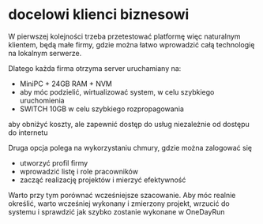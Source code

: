 # docelowi klienci biznesowi 

W pierwszej kolejności trzeba przetestować platformę
więc naturalnym klientem, będą małe firmy, gdzie można łatwo wprowadzić całą technologię
na lokalnym serwerze.

Dlatego każda firma otrzyma server uruchamiany na:
+ MiniPC + 24GB RAM + NVM
+ aby móc podzielić, wirtualizować system, w celu szybkiego uruchomienia
+ SWITCH 10GB w celu szybkiego rozpropagowania
 
aby obniżyć koszty, ale zapewnić dostęp do usług niezależnie od dostępu do internetu


Druga opcja polega na wykorzystaniu chmury, gdzie można zalogować się
+ utworzyć profil firmy
+ wprowadzić listę i role pracowników
+ zacząć realizację projektów i mierzyć efektywność

Warto przy tym porównać wcześniejsze szacowanie.
Aby móc realnie określić, warto wcześniej wykonany i zmierzony projekt, 
wrzucić do systemu i sprawdzić jak szybko zostanie wykonane w OneDayRun


